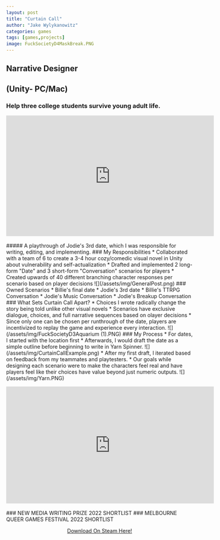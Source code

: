 ```yaml
---
layout: post
title: "Curtain Call"
author: "Jake Wylykanowitz"
categories: games
tags: [games,projects]
image: FuckSocietyD4MaskBreak.PNG
---
```


## Narrative Designer
## (Unity- PC/Mac)
### Help three college students survive young adult life.
<p align = "center"><iframe width="560" height="325" src="https://www.youtube.com/embed/dVwN30v0fDA" title="Curtain Call- Jodie Date 3" frameborder="0" allow="accelerometer; autoplay; clipboard-write; encrypted-media; gyroscope; picture-in-picture; web-share" allowfullscreen></iframe></p>
##### A playthrough of Jodie's 3rd date, which I was responsible for writing, editing, and implementing.
### My Responsibilities
* Collaborated with a team of 6 to create a 3-4 hour cozy/comedic visual novel in Unity about vulnerability and self-actualization
* Drafted and implemented 2 long-form "Date" and 3 short-form "Conversation" scenarios for players
* Created upwards of 40 different branching character responses per scenario based on player decisions
![](/assets/img/GeneralPost.png)
### Owned Scenarios
* Billie's final date
* Jodie's 3rd date
* Billie's TTRPG Conversation 
* Jodie's Music Conversation 
* Jodie's Breakup Conversation
### What Sets Curtain Call Apart?
* Choices I wrote radically change the story being told unlike other visual novels
* Scenarios have exclusive dialogue, choices, and full narrative sequences based on olayer decisions
* Since only one can be chosen per runthrough of the date, players are incentivized to replay the game and experience every interaction.
![](/assets/img/FuckSocietyD3Aquarium (1).PNG)
### My Process
* For dates, I started with the location first
* Afterwards, I would draft the date as a simple outline before beginning to write in Yarn Spinner.
![](/assets/img/CurtainCallExample.png)
* After my first draft, I iterated based on feedback from my teammates and playtesters. 
* Our goals while designing each scenario were to make the characters feel real and have players feel like their choices have value beyond just numeric outputs.
![](/assets/img/Yarn.PNG)
<p align = "center"><iframe width="560" height="315" src="https://www.youtube.com/embed/3Ahd_w9RJFk" title="Curtain Call Trailer" frameborder="0" allow="accelerometer; autoplay; clipboard-write; encrypted-media; gyroscope; picture-in-picture; web-share" allowfullscreen></iframe></p>
### NEW MEDIA WRITING PRIZE 2022 SHORTLIST
### MELBOURNE QUEER GAMES FESTIVAL 2022 SHORTLIST
<p align = "center"><a href = "https://store.steampowered.com/app/1839180/Curtain_Call/">Download On Steam Here!</a></p>
